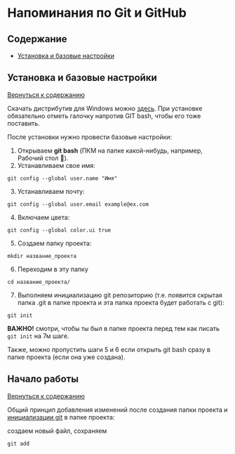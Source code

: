# Напоминания по Git и GitHub

## Содержание

* [Установка и базовые настройки](#установка-и-базовые-настройки)
  
## Установка и базовые настройки
[Вернуться к содержанию](#содержание)

Скачать дистрибутив для Windows можно [здесь](https://gitforwindows.org/).
При установке обязательно отметь галочку напротив GIT bash, чтобы его тоже поставить.

После установки нужно провести базовые настройки:
1. Открываем **git bash** (ПКМ на папке какой-нибудь, например, Рабочий стол :no_good:).
2. Устанавливаем свое имя:
```
git config --global user.name "Имя"
```
3. Устанавливаем почту:
```
git config --global user.email example@ex.com
```
4. Включаем цвета:
```
git config --global color.ui true
```
5. Создаем папку проекта:
```
mkdir название_проекта
```
6. Переходим в эту папку
```
cd название_проекта/
```
7. <span id="git-inizialization">Выполняем инициализацию git репозиторию</span> (т.е. появится скрытая папка .git в папке проекта и эта папка проекта будет работать с git):
```
git init
```
**ВАЖНО!** смотри, чтобы ты был в папке проекта перед тем как писать `git init` на 7м шаге.

Также, можно пропустить шаги 5 и 6 если открыть git bash сразу в папке проекта (если она уже создана).

## Начало работы
[Вернуться к содержанию](#содержание)

Общий принцип добавления изменений после создания папки проекта и [инициализации git](#git-inizialization) в папке проекта:

создаем новый файл, сохраняем 
```
git add
```